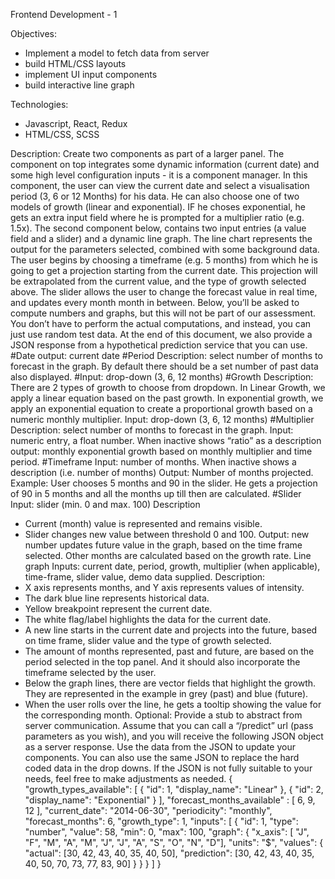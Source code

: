 Frontend Development - 1

Objectives:
- Implement a model to fetch data from server
- build HTML/CSS layouts
- implement UI input components
- build interactive line graph

Technologies:
- Javascript, React, Redux
- HTML/CSS, SCSS

Description:
Create two components as part of a larger panel. The component on top integrates some dynamic
information (current date) and some high level configuration inputs - it is a component manager.
In this component, the user can view the current date and select a visualisation period (3, 6 or 12 Months)
for his data. He can also choose one of two models of growth (linear and exponential). IF he choses
exponential, he gets an extra input field where he is prompted for a multiplier ratio (e.g. 1.5x).
The second component below, contains two input entries (a value field and a slider) and a dynamic line
graph. The line chart represents the output for the parameters selected, combined with some background
data. The user begins by choosing a timeframe (e.g. 5 months) from which he is going to get a projection
starting from the current date. This projection will be extrapolated from the current value, and the type of
growth selected above. The slider allows the user to change the forecast value in real time, and updates
every month month in between.
Below, you’ll be asked to compute numbers and graphs, but this will not be part of our assessment. You
don’t have to perform the actual computations, and instead, you can just use random test data. At the end
of this document, we also provide a JSON response from a hypothetical prediction service that you can
use.
#Date
output: current date
#Period
Description: select number of months to forecast in the graph. By default there should be a set number of
past data also displayed.
#Input: drop-down (3, 6, 12 months)
#Growth
Description: There are 2 types of growth to choose from dropdown. In Linear Growth, we apply a linear
equation based on the past growth. In exponential growth, we apply an exponential equation to create a
proportional growth based on a numeric monthly multiplier.
Input: drop-down (3, 6, 12 months)
#Multiplier
Description: select number of months to forecast in the graph.
Input: numeric entry, a float number. When inactive shows “ratio” as a description
output: monthly exponential growth based on monthly multiplier and time period.
#Timeframe
Input: number of months. When inactive shows a description (i.e. number of months)
Output: Number of months projected.
Example: User chooses 5 months and 90 in the slider. He gets a projection of 90 in 5 months and all the
months up till then are calculated.
#Slider
Input: slider (min. 0 and max. 100)
Description
- Current (month) value is represented and remains visible.
- Slider changes new value between threshold 0 and 100.
Output: new number updates future value in the graph, based on the time frame selected. Other months
are calculated based on the growth rate.
Line graph
Inputs: current date, period, growth, multiplier (when applicable), time-frame, slider value, demo data
supplied.
Description:
- X axis represents months, and Y axis represents values of intensity.
- The dark blue line represents historical data.
- Yellow breakpoint represent the current date.
- The white flag/label highlights the data for the current date.
- A new line starts in the current date and projects into the future, based on time frame, slider value
and the type of growth selected.
- The amount of months represented, past and future, are based on the period selected in the top
panel. And it should also incorporate the timeframe selected by the user.
- Below the graph lines, there are vector fields that highlight the growth. They are represented in
the example in grey (past) and blue (future).
- When the user rolls over the line, he gets a tooltip showing the value for the corresponding
month.
Optional: Provide a stub to abstract from server communication. Assume that you can call a “/predict” url
(pass parameters as you wish), and you will receive the following JSON object as a server response. Use
the data from the JSON to update your components. You can also use the same JSON to replace the
hard coded data in the drop downs.
If the JSON is not fully suitable to your needs, feel free to make adjustments as needed.
{
"growth_types_available": [
{
"id": 1,
"display_name": "Linear"
},
{
"id": 2,
"display_name": "Exponential"
}
],
"forecast_months_available" : [ 6, 9, 12 ],
"current_date": "2014-06-30",
"periodicity": "monthly",
"forecast_months": 6,
"growth_type": 1,
"inputs": [
{
"id": 1,
"type": "number",
"value": 58,
"min": 0,
"max": 100,
"graph": {
"x_axis": [ "J", "F", "M", "A", "M", "J", "J", "A", "S", "O", "N", "D"],
"units": "$",
"values": {
"actual": [30, 42, 43, 40, 35, 40, 50],
"prediction": [30, 42, 43, 40, 35, 40, 50, 70, 73, 77, 83, 90]
}
}
}
]
}
